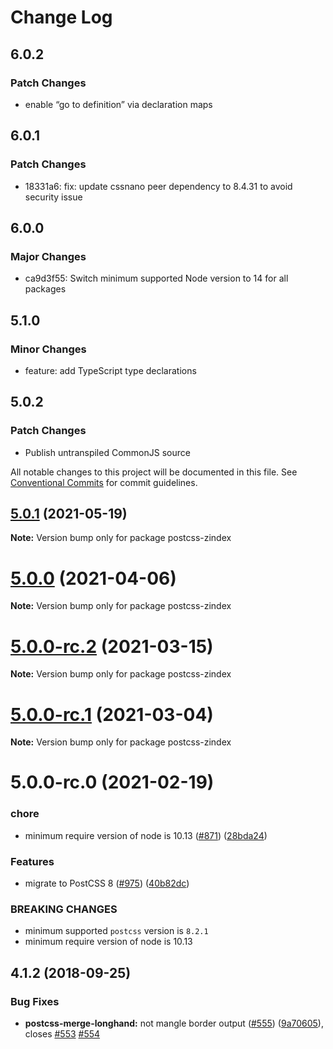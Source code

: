 # Change Log

## 6.0.2

### Patch Changes

- enable “go to definition” via declaration maps

## 6.0.1

### Patch Changes

- 18331a6: fix: update cssnano peer dependency to 8.4.31 to avoid security issue

## 6.0.0

### Major Changes

- ca9d3f55: Switch minimum supported Node version to 14 for all packages

## 5.1.0

### Minor Changes

- feature: add TypeScript type declarations

## 5.0.2

### Patch Changes

- Publish untranspiled CommonJS source

All notable changes to this project will be documented in this file.
See [Conventional Commits](https://conventionalcommits.org) for commit guidelines.

## [5.0.1](https://github.com/cssnano/cssnano/compare/postcss-zindex@5.0.0...postcss-zindex@5.0.1) (2021-05-19)

**Note:** Version bump only for package postcss-zindex

# [5.0.0](https://github.com/cssnano/cssnano/compare/postcss-zindex@5.0.0-rc.2...postcss-zindex@5.0.0) (2021-04-06)

**Note:** Version bump only for package postcss-zindex

# [5.0.0-rc.2](https://github.com/cssnano/cssnano/compare/postcss-zindex@5.0.0-rc.1...postcss-zindex@5.0.0-rc.2) (2021-03-15)

**Note:** Version bump only for package postcss-zindex

# [5.0.0-rc.1](https://github.com/cssnano/cssnano/compare/postcss-zindex@5.0.0-rc.0...postcss-zindex@5.0.0-rc.1) (2021-03-04)

**Note:** Version bump only for package postcss-zindex

# 5.0.0-rc.0 (2021-02-19)

### chore

- minimum require version of node is 10.13 ([#871](https://github.com/cssnano/cssnano/issues/871)) ([28bda24](https://github.com/cssnano/cssnano/commit/28bda243e32ce3ba89b3c358a5f78727b3732f11))

### Features

- migrate to PostCSS 8 ([#975](https://github.com/cssnano/cssnano/issues/975)) ([40b82dc](https://github.com/cssnano/cssnano/commit/40b82dca7f53ac02cd4fe62846dec79b898ccb49))

### BREAKING CHANGES

- minimum supported `postcss` version is `8.2.1`
- minimum require version of node is 10.13

## 4.1.2 (2018-09-25)

### Bug Fixes

- **postcss-merge-longhand:** not mangle border output ([#555](https://github.com/cssnano/cssnano/issues/555)) ([9a70605](https://github.com/cssnano/cssnano/commit/9a706050b621e7795a9bf74eb7110b5c81804ffe)), closes [#553](https://github.com/cssnano/cssnano/issues/553) [#554](https://github.com/cssnano/cssnano/issues/554)
